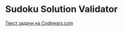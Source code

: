 <h1>Sudoku Solution Validator</h1>
<p><a href="https://www.codewars.com/kata/529bf0e9bdf7657179000008">Текст задачи на Codewars.com</a></p>